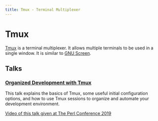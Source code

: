 ```yaml
---
title: Tmux - Terminal Multiplexer
---
```


# Tmux

[Tmux](https://tmux.github.io/) is a terminal multiplexer. It allows
multiple terminals to be used in a single window. It is similar to [GNU
Screen](https://www.gnu.org/software/screen/).

## Talks

### [Organized Development with Tmux](talks/chicago-pm-2018)

This talk explains the basics of Tmux, some useful initial configuration
options, and how to use Tmux sessions to organize and automate your
development environment.

[Video of this talk given at The Perl Conference 2019](https://www.youtube.com/watch?v=o7Dg1kmjhfQ)
